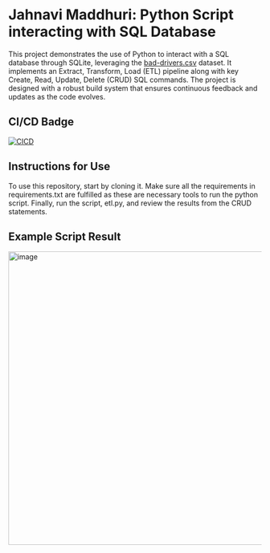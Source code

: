 # Jahnavi Maddhuri: Python Script interacting with SQL Database
This project demonstrates the use of Python to interact with a SQL database through SQLite, leveraging the [bad-drivers.csv](https://github.com/fivethirtyeight/data/blob/master/bad-drivers/bad-drivers.csv) dataset. It implements an Extract, Transform, Load (ETL) pipeline along with key Create, Read, Update, Delete (CRUD) SQL commands. The project is designed with a robust build system that ensures continuous feedback and updates as the code evolves.

## CI/CD Badge
[![CICD](https://github.com/nogibjj/JahnaviM-ComplexSQL/actions/workflows/cicd.yml/badge.svg)](https://github.com/nogibjj/JahnaviM-ComplexSQL/actions/workflows/cicd.yml)

## Instructions for Use
To use this repository, start by cloning it. Make sure all the requirements in requirements.txt are fulfilled as these are necessary tools to run the python script. Finally, run the script, etl.py, and review the results from the CRUD statements.

## Example Script Result
<img width="585" alt="image" src="https://github.com/user-attachments/assets/7c9b8c67-f53a-401c-9af5-6b870290048b">
